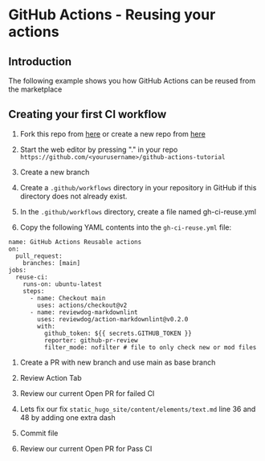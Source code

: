 # GitHub Actions - Reusing your actions

## Introduction

The following example shows you how GitHub Actions can be reused from the marketplace

## Creating your first CI workflow

1. Fork this repo from  [here](https://github.com/wizelineacademy/github-actions-tutorial) or create a new repo from [here](https://github.com/new)

1. Start the web editor by pressing "." in your repo `https://github.com/<yourusername>/github-actions-tutorial`

1. Create a new branch

1. Create a `.github/workflows` directory in  your repository in GitHub if this directory does not already exist.

1. In the `.github/workflows` directory, create a file named gh-ci-reuse.yml

1. Copy the following YAML contents into the `gh-ci-reuse.yml` file:

```yaml{:copy}
name: GitHub Actions Reusable actions
on:
  pull_request:
    branches: [main]
jobs:
  reuse-ci:
    runs-on: ubuntu-latest
    steps:
      - name: Checkout main
        uses: actions/checkout@v2
      - name: reviewdog-markdownlint
        uses: reviewdog/action-markdownlint@v0.2.0
        with:
          github_token: ${{ secrets.GITHUB_TOKEN }}
          reporter: github-pr-review
          filter_mode: nofilter # file to only check new or mod files
```

1. Create a PR with new branch and use main as base branch

1. Review Action Tab

1. Review our current Open PR for failed CI

1. Lets fix our fix `static_hugo_site/content/elements/text.md` line 36 and 48 by adding one extra dash

1. Commit file

1. Review our current Open PR for Pass CI
